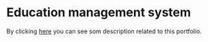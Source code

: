 # Education management system
By clicking [here](https://reza-pishva.github.io/2-school-vue/) you can see som description related to this portfolio.
